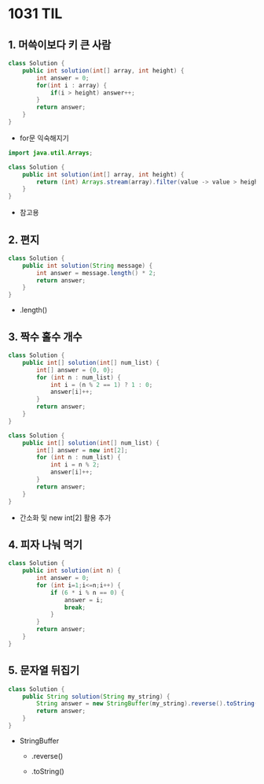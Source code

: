 # 1031 TIL

## 1. 머쓱이보다 키 큰 사람

```java
class Solution {
    public int solution(int[] array, int height) {
        int answer = 0;
        for(int i : array) {
            if(i > height) answer++;
        }
        return answer;
    }
}
```

- for문 익숙해지기

```java
import java.util.Arrays;

class Solution {
    public int solution(int[] array, int height) {
        return (int) Arrays.stream(array).filter(value -> value > height).count();
    }
}
```

- 참고용

## 2. 편지

```java
class Solution {
    public int solution(String message) {
        int answer = message.length() * 2;
        return answer;
    }
}
```

- .length()

## 3. 짝수 홀수 개수

```java
class Solution {
    public int[] solution(int[] num_list) {
        int[] answer = {0, 0};
        for (int n : num_list) {
            int i = (n % 2 == 1) ? 1 : 0;
            answer[i]++;
        }
        return answer;
    }
}
```

```java
class Solution {
    public int[] solution(int[] num_list) {
        int[] answer = new int[2];
        for (int n : num_list) {
            int i = n % 2;
            answer[i]++;
        }
        return answer;
    }
}
```

- 간소화 및 new int[2] 활용 추가

## 4. 피자 나눠 먹기

```java
class Solution {
    public int solution(int n) {
        int answer = 0;
        for (int i=1;i<=n;i++) {
            if (6 * i % n == 0) {
                answer = i;
                break;
            } 
        }
        return answer;
    }
}
```

## 5. 문자열 뒤집기

```java
class Solution {
    public String solution(String my_string) {
        String answer = new StringBuffer(my_string).reverse().toString();
        return answer;
    }
}
```

- StringBuffer
  
  - .reverse()
  
  - .toString()
